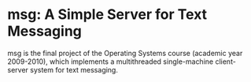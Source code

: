 msg: A Simple Server for Text Messaging
===============================

msg is the final project of the Operating Systems course (academic year 2009-2010), which implements a multithreaded single-machine client-server system for text messaging.